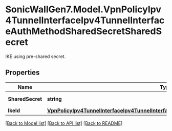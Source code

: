 # SonicWallGen7.Model.VpnPolicyIpv4TunnelInterfaceIpv4TunnelInterfaceAuthMethodSharedSecretSharedSecret
IKE using pre-shared secret.

## Properties

Name | Type | Description | Notes
------------ | ------------- | ------------- | -------------
**SharedSecret** | **string** | Preshared secret. | [optional] 
**IkeId** | [**VpnPolicyIpv4TunnelInterfaceIpv4TunnelInterfaceAuthMethodSharedSecretSharedSecretIkeId**](VpnPolicyIpv4TunnelInterfaceIpv4TunnelInterfaceAuthMethodSharedSecretSharedSecretIkeId.md) |  | [optional] 

[[Back to Model list]](../README.md#documentation-for-models) [[Back to API list]](../README.md#documentation-for-api-endpoints) [[Back to README]](../README.md)

